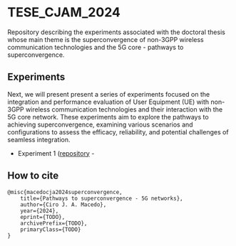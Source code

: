 # TESE_CJAM_2024
Repository describing the experiments associated with the doctoral thesis whose main theme is the superconvergence of non-3GPP wireless communication technologies and the 5G core - pathways to superconvergence.


## Experiments
Next, we will present present a series of experiments focused on the integration and performance evaluation of User Equipment (UE) with non-3GPP wireless communication technologies and their interaction with the 5G core network. These experiments aim to explore the pathways to achieving superconvergence, examining various scenarios and configurations to assess the efficacy, reliability, and potential challenges of seamless integration.

  * Experiment 1 ([repository](https://github.com/LABORA-INF-UFG/NetSoft2020-Tutorial4-Demo1-Exp1 "Demo 1 - Experiment 1") -

## How to cite

```
@misc{macedocja2024superconvergence,
    title={Pathways to superconvergence - 5G networks},
    author={Ciro J. A. Macedo},
    year={2024},
    eprint={TODO},
    archivePrefix={TODO},
    primaryClass={TODO}
}
```
